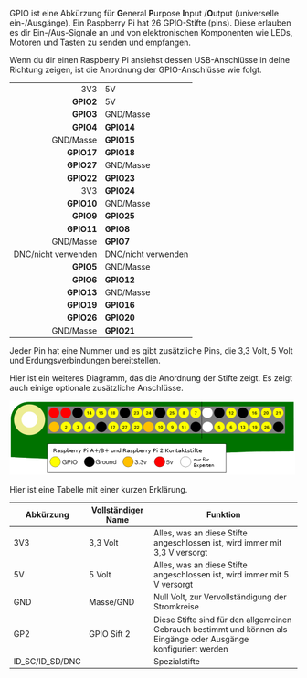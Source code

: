GPIO ist eine Abkürzung für **G**eneral **P**urpose **I**nput /**O**utput (universelle ein-/Ausgänge). Ein Raspberry Pi hat 26 GPIO-Stifte (pins). Diese erlauben es dir Ein-/Aus-Signale an und von elektronischen Komponenten wie LEDs, Motoren und Tasten zu senden und empfangen.

Wenn du dir einen Raspberry Pi ansiehst dessen USB-Anschlüsse in deine Richtung zeigen, ist die Anordnung der GPIO-Anschlüsse wie folgt.

|                     |                     |
| -------------------:|:------------------- |
|                 3V3 | 5V                  |
|           **GPIO2** | 5V                  |
|           **GPIO3** | GND/Masse           |
|           **GPIO4** | **GPIO14**          |
|           GND/Masse | **GPIO15**          |
|          **GPIO17** | **GPIO18**          |
|          **GPIO27** | GND/Masse           |
|          **GPIO22** | **GPIO23**          |
|                 3V3 | **GPIO24**          |
|          **GPIO10** | GND/Masse           |
|           **GPIO9** | **GPIO25**          |
|          **GPIO11** | **GPIO8**           |
|           GND/Masse | **GPIO7**           |
| DNC/nicht verwenden | DNC/nicht verwenden |
|           **GPIO5** | GND/Masse           |
|           **GPIO6** | **GPIO12**          |
|          **GPIO13** | GND/Masse           |
|          **GPIO19** | **GPIO16**          |
|          **GPIO26** | **GPIO20**          |
|           GND/Masse | **GPIO21**          |

Jeder Pin hat eine Nummer und es gibt zusätzliche Pins, die 3,3 Volt, 5 Volt und Erdungsverbindungen bereitstellen.

Hier ist ein weiteres Diagramm, das die Anordnung der Stifte zeigt. Es zeigt auch einige optionale zusätzliche Anschlüsse.

![pinout (englisch für "Pinbelegung")](images/pinout.png)

Hier ist eine Tabelle mit einer kurzen Erklärung.

| Abkürzung             | Vollständiger Name | Funktion                                                                                                          |
| --------------------- | ------------------ | ----------------------------------------------------------------------------------------------------------------- |
| 3V3                   | 3,3 Volt           | Alles, was an diese Stifte angeschlossen ist, wird immer mit 3,3 V versorgt                                       |
| 5V                    | 5 Volt             | Alles, was an diese Stifte angeschlossen ist, wird immer mit 5 V versorgt                                         |
| GND                   | Masse/GND          | Null Volt, zur Vervollständigung der Stromkreise                                                                  |
| GP2                   | GPIO Sift 2        | Diese Stifte sind für den allgemeinen Gebrauch bestimmt und können als Eingänge oder Ausgänge konfiguriert werden |
| ID_SC/ID_SD/DNC |                    | Spezialstifte                                                                                                     |
